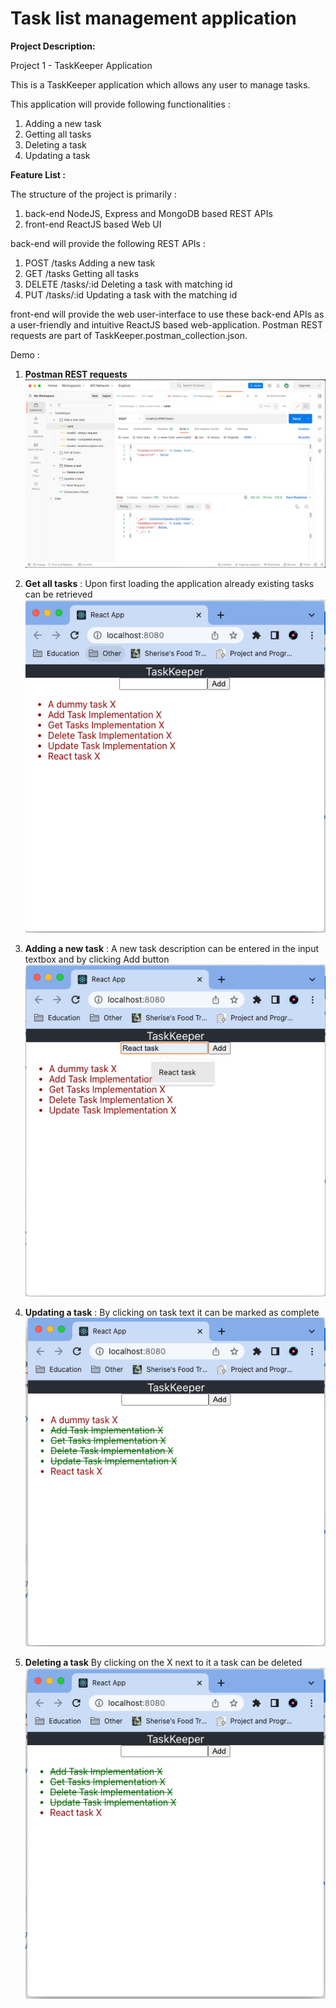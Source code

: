 # Task list management application

<b>Project Description:</b>

Project 1 - TaskKeeper Application

This is a TaskKeeper application which allows any user to manage tasks.

This application will provide following functionalities :
1) Adding a new task
2) Getting all tasks
3) Deleting a task
4) Updating a task

<b>Feature List : </b>

The structure of the project is primarily :
1) back-end    NodeJS, Express and MongoDB based REST APIs
2) front-end   ReactJS based Web UI

back-end will provide the following REST APIs :
1) POST   /tasks       Adding a new task
2) GET    /tasks       Getting all tasks
3) DELETE /tasks/:id   Deleting a task with matching id
4) PUT    /tasks/:id   Updating a task with the matching id

front-end will provide the web user-interface to use these back-end APIs as a user-friendly and intuitive ReactJS based web-application.
Postman REST requests are part of TaskKeeper.postman_collection.json.

Demo :

1. <b> Postman REST requests</b> <br>
![Alt text](demo/Postman.png?raw=true "Postman REST requests") <br>

2. <b> Get all tasks</b>  : Upon first loading the application already existing tasks can be retrieved<br>
![Alt text](demo/GetAllTasks.png?raw=true "Get All Tasks") <br>

2. <b> Adding a new task</b>  : A new task description can be entered in the input textbox and by clicking Add button<br>
![Alt text](demo/AddTask.png?raw=true "Add Task") <br>

4. <b> Updating a task</b> : By clicking on task text it can be marked as complete<br>
![Alt text](demo/UpdatedTask.png?raw=true "Updating A Task") <br>

5. <b> Deleting a task</b> By clicking on the X next to it a task can be deleted<br>
![Alt text](demo/DeletedTask.png?raw=true "Deleting A Task") <br>
